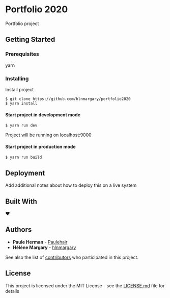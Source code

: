 # Portfolio 2020

Portfolio project

## Getting Started

### Prerequisites

yarn

### Installing

Install project

```
$ git clone https://github.com/hlnmargary/portfolio2020
$ yarn install
```

#### Start project in development mode

```
$ yarn run dev
```

Project will be running on localhost:9000

#### Start project in production mode

```
$ yarn run build
```

## Deployment

Add additional notes about how to deploy this on a live system

## Built With

♥️

## Authors

* **Paule Herman** - [Paulehair](https://github.com/Paulehair)
* **Hélène Margary** - [hlnmargary](https://github.com/hlnmargary)

See also the list of [contributors](https://github.com/portfolio2020/contributors) who participated in this project.

## License

This project is licensed under the MIT License - see the [LICENSE.md](LICENSE.md) file for details
